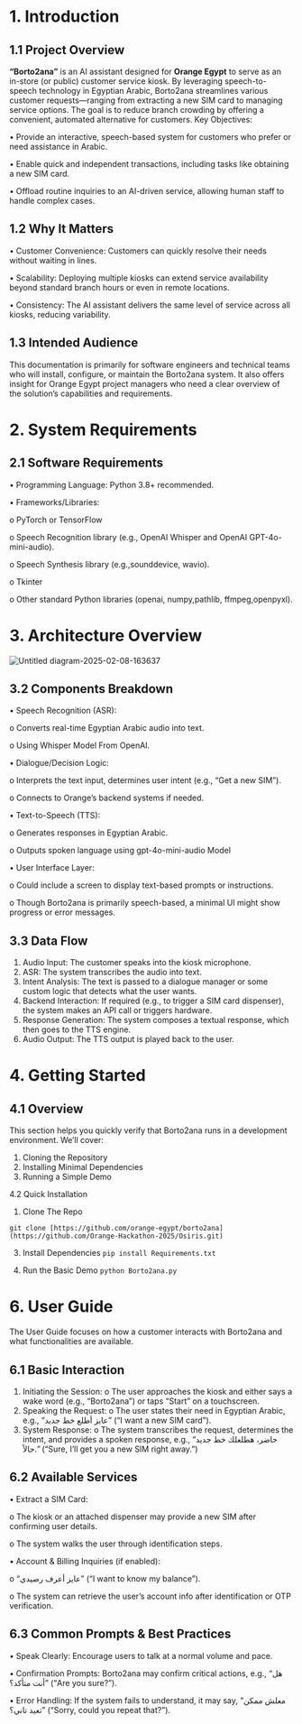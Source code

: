 # 1. Introduction
## 1.1 Project Overview
**“Borto2ana”** is an AI assistant designed for **Orange Egypt** to serve as an in-store (or public) customer service kiosk. By leveraging speech-to-speech technology in Egyptian Arabic, Borto2ana streamlines various customer requests—ranging from extracting a new SIM card to managing service options. The goal is to reduce branch crowding by offering a convenient, automated alternative for customers.
Key Objectives:

•	Provide an interactive, speech-based system for customers who prefer or need assistance in Arabic.

•	Enable quick and independent transactions, including tasks like obtaining a new SIM card.

•	Offload routine inquiries to an AI-driven service, allowing human staff to handle complex cases.

## 1.2 Why It Matters
•	Customer Convenience: Customers can quickly resolve their needs without waiting in lines.

•	Scalability: Deploying multiple kiosks can extend service availability beyond standard branch hours or even in remote locations.

•	Consistency: The AI assistant delivers the same level of service across all kiosks, reducing variability.

## 1.3 Intended Audience
This documentation is primarily for software engineers and technical teams who will install, configure, or maintain the Borto2ana system. It also offers insight for Orange Egypt project managers who need a clear overview of the solution’s capabilities and requirements.


# 2. System Requirements 
## 2.1 Software Requirements
•	Programming Language: Python 3.8+ recommended.

•	Frameworks/Libraries:

 o	PyTorch or TensorFlow 

 o	Speech Recognition library (e.g., OpenAI Whisper and OpenAI GPT-4o-mini-audio).

 o	Speech Synthesis library (e.g.,sounddevice, wavio).

 o	Tkinter

 o	Other standard Python libraries (openai, numpy,pathlib, ffmpeg,openpyxl).

# 3. Architecture Overview
 
![Untitled diagram-2025-02-08-163637](https://github.com/user-attachments/assets/dc420c76-fe8d-446f-9013-578714917f9d)


## 3.2 Components Breakdown
•	Speech Recognition (ASR):

 o	Converts real-time Egyptian Arabic audio into text.

 o	Using Whisper Model From OpenAI.

•	Dialogue/Decision Logic:

 o	Interprets the text input, determines user intent (e.g., “Get a new SIM”).

 o	Connects to Orange’s backend systems if needed.

•	Text-to-Speech (TTS):

 o	Generates responses in Egyptian Arabic.

 o	Outputs spoken language using gpt-4o-mini-audio Model

•	User Interface Layer:

 o	Could include a screen to display text-based prompts or instructions.

 o	Though Borto2ana is primarily speech-based, a minimal UI might show progress or error messages.


## 3.3 Data Flow
1.	Audio Input: The customer speaks into the kiosk microphone.
3.	ASR: The system transcribes the audio into text.
4.	Intent Analysis: The text is passed to a dialogue manager or some custom logic that detects what the user wants.
5.	Backend Interaction: If required (e.g., to trigger a SIM card dispenser), the system makes an API call or triggers hardware.
6.	Response Generation: The system composes a textual response, which then goes to the TTS engine.
7.	Audio Output: The TTS output is played back to the user.

# 4. Getting Started
## 4.1 Overview
This section helps you quickly verify that Borto2ana runs in a development environment. We’ll cover:
1.	Cloning the Repository
2.	Installing Minimal Dependencies
3.	Running a Simple Demo

4.2 Quick Installation
1. Clone The Repo
   
```git clone [https://github.com/orange-egypt/borto2ana](https://github.com/Orange-Hackathon-2025/Osiris.git)```


3.	Install Dependencies
```pip install Requirements.txt```

4.	Run the Basic Demo
```python Borto2ana.py```

# 6. User Guide
The User Guide focuses on how a customer interacts with Borto2ana and what functionalities are available.

## 6.1 Basic Interaction
1.	Initiating the Session:
 o	The user approaches the kiosk and either says a wake word (e.g., “Borto2ana”) or taps “Start” on a touchscreen.
2.	Speaking the Request:
 o	The user states their need in Egyptian Arabic, e.g., “عايز أطلع خط جديد” (“I want a new SIM card”).
3.	System Response:
 o	The system transcribes the request, determines the intent, and provides a spoken response, e.g., “حاضر، هطلعلك خط جديد حالاً.” (“Sure, I’ll get you a new SIM right away.”)
## 6.2 Available Services
•	Extract a SIM Card:

 o	The kiosk or an attached dispenser may provide a new SIM after confirming user details.
 
 o	The system walks the user through identification steps.
 
•	Account & Billing Inquiries (if enabled):

 o	“عايز أعرف رصيدي” (“I want to know my balance”).
 
 o	The system can retrieve the user’s account info after identification or OTP verification.

## 6.3 Common Prompts & Best Practices
•	Speak Clearly: Encourage users to talk at a normal volume and pace.

•	Confirmation Prompts: Borto2ana may confirm critical actions, e.g., “هل أنت متأكد؟” (“Are you sure?”).

•	Error Handling: If the system fails to understand, it may say, “معلش ممكن تعيد تاني؟” (“Sorry, could you repeat that?”).




